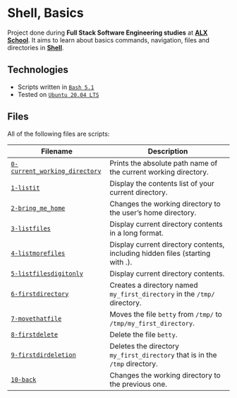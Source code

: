 # Shell, Basics

Project done during **Full Stack Software Engineering studies** at [**ALX School**](https://www.alxafrica.com/). It aims to learn about basics commands, navigation, files and directories in [**Shell**](https://www.shellscript.sh/).

## Technologies
* Scripts written in [`Bash 5.1`](https://www.gnu.org/software/bash/)
* Tested on [`Ubuntu 20.04 LTS`](https://ubuntu.com/download/desktop)

## Files
All of the following files are scripts:

| Filename | Description |
| -------- | ----------- |
| [`0-current_working_directory`](0-current_working_directory) | Prints the absolute path name of the current working directory. |
| [`1-listit`](1-listit) | Display the contents list of your current directory. |
| [`2-bring_me_home`](2-bring_me_home) | Changes the working directory to the user’s home directory. |
| [`3-listfiles`](3-listfiles) | Display current directory contents in a long format. |
| [`4-listmorefiles`](4-listmorefiles) | Display current directory contents, including hidden files (starting with .). |
| [`5-listfilesdigitonly`](5-listfilesdigitonly) | Display current directory contents. |
| [`6-firstdirectory`](6-firstdirectory) | Creates a directory named `my_first_directory` in the `/tmp/` directory. |
| [`7-movethatfile`](7-movethatfile) | Moves the file `betty` from `/tmp/` to `/tmp/my_first_directory`. |
| [`8-firstdelete`](8-firstdelete) | Delete the file `betty`. |
| [`9-firstdirdeletion`](9-firstdirdeletion) | Deletes the directory `my_first_directory` that is in the `/tmp` directory. |
| [`10-back`](10-back) | Changes the working directory to the previous one. |
